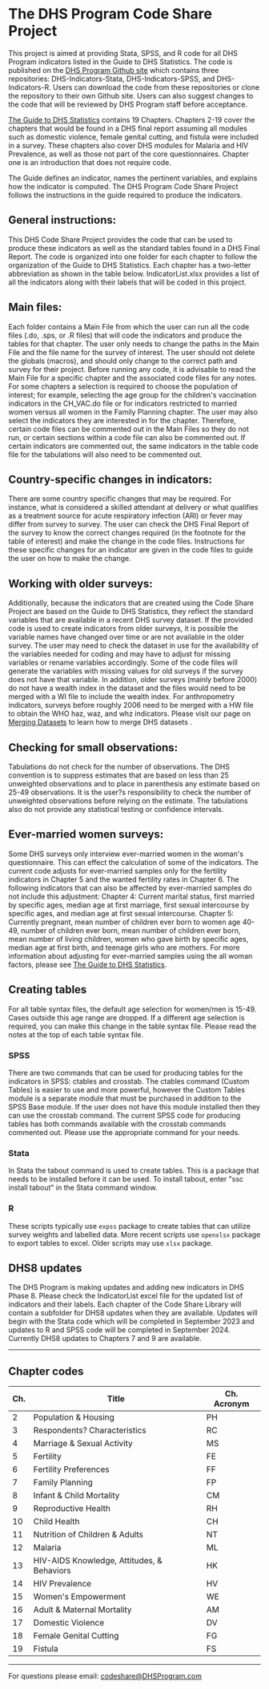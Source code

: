 
# The DHS Program Code Share Project

This project is aimed at providing Stata, SPSS, and R code for all DHS Program indicators listed in the Guide to DHS Statistics. The code is published on the [DHS Program Github site](https://github.com/DHSProgram) which contains three repositories: DHS-Indicators-Stata, DHS-Indicators-SPSS, and DHS-Indicators-R. Users can download the code from these repositories or clone the repository to their own Github site. Users can also suggest changes to the code that will be reviewed by DHS Program staff before acceptance.


[The Guide to DHS Statistics](https://www.dhsprogram.com/Data/Guide-to-DHS-Statistics/index.cfm) contains 19 Chapters. Chapters 2-19 cover the chapters that would be found in a DHS final report assuming all  modules such as domestic violence, female genital cutting, and fistula were included in a survey. These chapters also cover DHS modules for Malaria and HIV Prevalence, as well as those not part of the core questionnaires. Chapter one is an introduction that does not require code. 


The Guide defines an indicator, names the pertinent variables, and explains how the indicator is computed. The DHS Program Code Share Project follows the instructions in the guide required to produce the indicators. 

## General instructions:
This DHS Code Share Project provides the code that can be used to produce these indicators as well as the standard tables found in a DHS Final Report. The code is organized into one folder for each chapter to follow the organization of the Guide to DHS Statistics. Each chapter has a two-letter abbreviation as shown in the table below. IndicatorList.xlsx provides a list of all the indicators along with their labels that will be coded in this project. 

## Main files:
Each folder contains a Main File from which the user can run all the code files (.do, .sps, or .R files) that will code the indicators and produce the tables for that chapter. The user only needs to change the paths in the Main File and the file name for the survey of interest. The user should not delete the globals (macros), and should only change to the correct path and survey for their project. 
Before running any code, it is advisable to read the Main File for a specific chapter and the associated code files for any notes. For some chapters a selection is required to choose the population of interest; for example, selecting the age group for the children's vaccination indicators in the CH_VAC.do file or for indicators restricted to married women versus all women in the Family Planning chapter. 
The user may also select the indicators they are interested in for the chapter. Therefore, certain code files can be commented out in the Main Files so they do not run, or certain sections within a code file can also be commented out. If certain indicators are commented out, the same indicators in the table code file for the tabulations will also need to be commented out. 

## Country-specific changes in indicators:
There are some country specific changes that may be required. For instance, what is considered a skilled attendant at delivery or what qualifies as a treatment source for acute respiratory infection (ARI) or fever may differ from survey to survey. The user can check the DHS Final Report of the survey to know the correct changes required (in the footnote for the table of interest) and make the change in the code files. Instructions for these specific changes for an indicator are given in the code files to guide the user on how to make the change. 

## Working with older surveys:
Additionally, because the indicators that are created using the Code Share Project are based on the Guide to DHS Statistics, they reflect the standard variables that are available in a recent DHS survey dataset. If the provided code is used to create indicators from older surveys, it is possible the variable names have changed over time or are not available in the older survey. The user may need to check the dataset in use for the availability of the variables needed for coding and may have to adjust for missing variables or rename variables accordingly. Some of the code files will generate the variables with missing values for old surveys if the survey does not have that variable. 
In addition, older surveys (mainly before 2000) do not have a wealth index in the dataset and the files would need to be merged with a WI file to include the wealth index. For anthropometry indicators, surveys before roughly 2006 need to be merged with a HW file to obtain the WHO haz, waz, and whz indicators. Please visit our page on [Merging Datasets](https://www.dhsprogram.com/data/Merging-Datasets.cfm) to learn how to merge DHS datasets . 

## Checking for small observations:
Tabulations do not check for the number of observations. The DHS convention is to suppress estimates that are based on less than 25 unweighted observations and to place in parenthesis any estimate based on 25-49 observations. It is the user?s responsibility to check the number of unweighted observations before relying on the estimate. The tabulations also do not provide any statistical testing or confidence intervals.  

## Ever-married women surveys:
Some DHS surveys only interview ever-married women in the woman's questionnaire. This can effect the calculation of some of the indicators. The current code adjusts for ever-married samples only for the fertility indicators in Chapter 5 and the wanted fertility rates in Chapter 6. 
The following indicators that can also be affected by ever-married samples do not include this adjustment: 
Chapter 4: Current marital status, first married by specific ages, median age at first marriage, first sexual intercourse by specific ages, and median age at first sexual intercourse.
Chapter 5: Currently pregnant, mean number of children ever born to women age 40-49, number of children ever born, mean number of children ever born, mean number of living children, women who gave birth by specific ages, median age at first birth, and teenage girls who are mothers. 
For more information about adjusting for ever-married samples using the all woman factors, please see [The Guide to DHS Statistics](https://www.dhsprogram.com/data/Guide-to-DHS-Statistics/Analyzing_DHS_Data.htm?rhtocid=_4_4_4#All_Women_Factors).

## Creating tables 
For all table syntax files, the default age selection for women/men is 15-49. Cases outside this age range are dropped. If a different age selection is required, you can make this change in the table syntax file. Please read the notes at the top of each table syntax file. 

### SPSS
There are two commands that can be used for producing tables for the indicators in SPSS: ctables and crosstab. The ctables command (Custom Tables) is easier to use and more powerful, however the Custom Tables module is a separate module that must be purchased in addition to the SPSS Base module. If the user does not have this module installed then they can use the crosstab command. The current SPSS code for producing tables has both commands available with the crosstab commands commented out. Please use the appropriate command for your needs.
### Stata
In Stata the tabout command is used to create tables. This is a package that needs to be installed before it can be used. To install tabout, enter "ssc install tabout" in the Stata command window.
### R
These scripts typically use `expss` package to create tables that can utilize survey weights and labelled data. More recent scripts use `openxlsx` package to export tables to excel. Older scripts may use `xlsx` package. 

## DHS8 updates
The DHS Program is making updates and adding new indicators in DHS Phase 8. Please check the IndicatorList excel file for the updated list of indicators and their labels. Each chapter of the Code Share Library will contain a subfolder for DHS8 updates when they are available. Updates will begin with the Stata code which will be completed in September 2023 and updates to R and SPSS code will be completed in September 2024. Currently DHS8 updates to Chapters 7 and 9 are available. 

**********************************************************************************************************************************************************

## Chapter codes

|Ch. | Title | Ch. Acronym |
|---|---|---|
|   2|Population & Housing|PH|
|   3|Respondents? Characteristics|RC|
|   4|Marriage & Sexual Activity|MS|
|   5|   Fertility|FE|
|   6|   Fertility Preferences|FF|
|   7|   Family Planning |FP|
|   8|   Infant & Child Mortality|CM|
|   9|   Reproductive Health|RH|
|  10|   Child Health|CH|
|  11|   Nutrition of Children & Adults|NT|
|  12|   Malaria| ML|
|  13|   HIV-AIDS Knowledge, Attitudes, & Behaviors |HK|
|  14|   HIV Prevalence|HV|
|  15|   Women's Empowerment|WE|
|  16|   Adult & Maternal Mortality|AM|
|  17|   Domestic Violence|DV|
|  18|	 Female Genital Cutting|FG|
|  19|	 Fistula |FS|

**********************************************************************************************************************************************************

For questions please email: codeshare@DHSProgram.com


